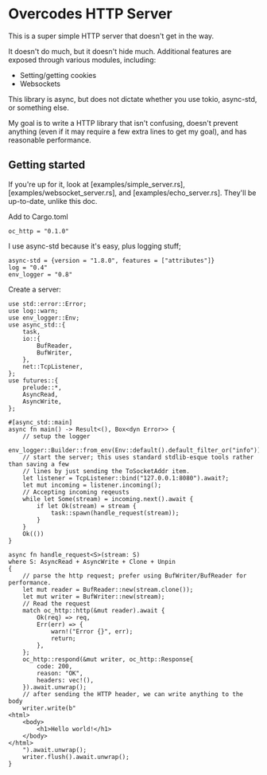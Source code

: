 # Overcodes HTTP Server

This is a super simple HTTP server that doesn't get in the way.

It doesn't do much, but it doesn't hide much. Additional features are exposed through various
modules, including:

- Setting/getting cookies
- Websockets

This library is async, but does not dictate whether you use tokio, async-std, or something else.

My goal is to write a HTTP library that isn't confusing, doesn't prevent anything (even if it may
require a few extra lines to get my goal), and has reasonable performance.

## Getting started

If you're up for it, look at [examples/simple_server.rs], [examples/websocket_server.rs], and [examples/echo_server.rs]. They'll be up-to-date, unlike this doc.

Add to Cargo.toml

```
oc_http = "0.1.0"
```

I use async-std because it's easy, plus logging stuff;

```
async-std = {version = "1.8.0", features = ["attributes"]}
log = "0.4"
env_logger = "0.8"
```

Create a server:

```
use std::error::Error;
use log::warn;
use env_logger::Env;
use async_std::{
    task,
    io::{
        BufReader,
        BufWriter,
    },
    net::TcpListener,
};
use futures::{
    prelude::*,
    AsyncRead,
    AsyncWrite,
};

#[async_std::main]
async fn main() -> Result<(), Box<dyn Error>> {
    // setup the logger
    env_logger::Builder::from_env(Env::default().default_filter_or("info")).init();
    // start the server; this uses standard stdlib-esque tools rather than saving a few
    // lines by just sending the ToSocketAddr item.
    let listener = TcpListener::bind("127.0.0.1:8080").await?;
    let mut incoming = listener.incoming();
    // Accepting incoming reqeusts
    while let Some(stream) = incoming.next().await {
        if let Ok(stream) = stream {
            task::spawn(handle_request(stream));
        }
    }
    Ok(())
}

async fn handle_request<S>(stream: S)
where S: AsyncRead + AsyncWrite + Clone + Unpin
{
    // parse the http request; prefer using BufWriter/BufReader for performance.
    let mut reader = BufReader::new(stream.clone());
    let mut writer = BufWriter::new(stream);
    // Read the request
    match oc_http::http(&mut reader).await {
        Ok(req) => req,
        Err(err) => {
            warn!("Error {}", err);
            return;
        },
    };
    oc_http::respond(&mut writer, oc_http::Response{
        code: 200,
        reason: "OK",
        headers: vec!(),
    }).await.unwrap();
    // after sending the HTTP header, we can write anything to the body
    writer.write(b"
<html>
    <body>
        <h1>Hello world!</h1>
    </body>
</html>
    ").await.unwrap();
    writer.flush().await.unwrap();
}
```